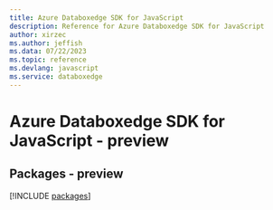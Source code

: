```yaml
---
title: Azure Databoxedge SDK for JavaScript
description: Reference for Azure Databoxedge SDK for JavaScript
author: xirzec
ms.author: jeffish
ms.data: 07/22/2023
ms.topic: reference
ms.devlang: javascript
ms.service: databoxedge
---
```

# Azure Databoxedge SDK for JavaScript - preview
## Packages - preview
[!INCLUDE [packages](databoxedge-index.md)]
